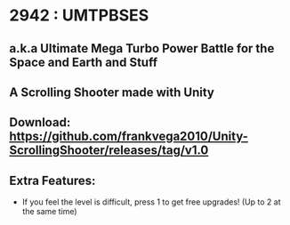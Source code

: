 # 2942 : UMTPBSES
## a.k.a Ultimate Mega Turbo Power Battle for the Space and Earth and Stuff

## A Scrolling Shooter made with Unity

## Download: https://github.com/frankvega2010/Unity-ScrollingShooter/releases/tag/v1.0

## Extra Features:

- If you feel the level is difficult, press 1 to get free upgrades! (Up to 2 at the same time)
